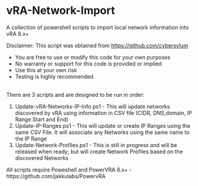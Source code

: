# vRA-Network-Import
A collection of powershell scripts to import local network information into vRA 8.x+

Disclaimer:  This script was obtained from https://github.com/cybersylum<br>
<ul>
<li>You are free to use or modify this code for your own purposes</li>
<li>No warranty or support for this code is provided or implied</li>  
<li>Use this at your own risk</li>
<li>Testing is highly recommended.
</ul>
<br>
There are 3 scripts and are designed to be run in order:<br>
<ol>
<li>Update-vRA-Networks-IP-Info.ps1 - This will update networks discovered by vRA using information in CSV file (CIDR, DNS,domain, IP Range Start and End)</li>
<li>Update-IP-Ranges.ps1 - This will update or create IP Ranges using the same CSV File.  It will associate any Networks using the same name to the IP Range</li>
<li>Update-Network-Profiles.ps1 - This is still in progress and will be released when ready; but will create Network Profiles based on the discovered Networks</li>
</ol>

<p>All scripts require Poweshell and PowerVRA 6.x+ - https://github.com/jakkulabs/PowervRA</p>
